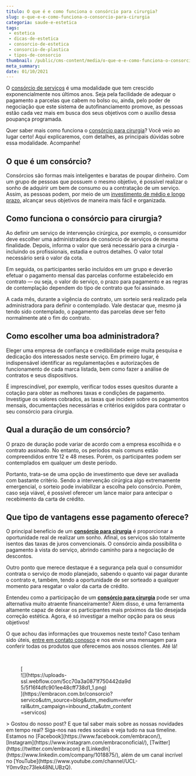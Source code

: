 ```yaml
---
titulo: O que é e como funciona o consórcio para cirurgia?
slug: o-que-e-e-como-funciona-o-consorcio-para-cirurgia
categoria: saude-e-estetica
tags:
 - estetica
 - dicas-de-estetica
 - consorcio-de-estetica
 - consorcio-de-plastica
 - tipos-de-consorcio
thumbnail: /public/cms-content/media/o-que-e-e-como-funciona-o-consorcio-para-cirurgia.jpeg
meta_summary: 
date: 01/10/2021
---
```

O [consórcio de serviços](https://www.embracon.com.br/consorcio-servicos) é uma modalidade que tem crescido exponencialmente nos últimos anos. Seja pela facilidade de adequar o pagamento a parcelas que cabem no bolso ou, ainda, pelo poder de negociação que este sistema de autofinanciamento promove, as pessoas estão cada vez mais em busca dos seus objetivos com o auxílio dessa poupança programada.

Quer saber mais como funciona o [consórcio para cirurgia](https://www.embracon.com.br/consorcio-servicos)? Você veio ao lugar certo! Aqui explicaremos, com detalhes, as principais dúvidas sobre essa modalidade. Acompanhe!

O que é um consórcio?
---------------------

Consórcios são formas mais inteligentes e baratas de poupar dinheiro. Com um grupo de pessoas que possuem o mesmo objetivo, é possível realizar o sonho de adquirir um bem de consumo ou a contratação de um serviço. Assim, as pessoas podem, por meio de um [investimento de médio e longo prazo](https://www.embracon.com.br/blog/8-motivos-que-comprovam-que-consorcio-e-investimento), alcançar seus objetivos de maneira mais fácil e organizada.

Como funciona o consórcio para cirurgia?
----------------------------------------

Ao definir um serviço de intervenção cirúrgica, por exemplo, o consumidor deve escolher uma administradora de consórcio de serviços de mesma finalidade. Depois, informa o valor que será necessário para a cirurgia - incluindo os profissionais, estadia e outros detalhes. O valor total necessário será o valor da cota.

Em seguida, os participantes serão incluídos em um grupo e deverão efetuar o pagamento mensal das parcelas conforme estabelecido em contrato — ou seja, o valor do serviço, o prazo para pagamento e as regras de contemplação dependem do tipo de contrato que foi assinado.

A cada mês, durante a vigência do contrato, um sorteio será realizado pela administradora para definir o contemplado. Vale destacar que, mesmo já tendo sido contemplado, o pagamento das parcelas deve ser feito normalmente até o fim do contrato.

Como escolher uma boa administradora?
-------------------------------------

Eleger uma empresa de confiança e credibilidade exige muita pesquisa e dedicação dos interessados neste serviço. Em primeiro lugar, é indispensável identificar as regulamentações e autorizações de funcionamento de cada marca listada, bem como fazer a análise de contratos e seus dispositivos.

É imprescindível, por exemplo, verificar todos esses quesitos durante a cotação para obter as melhores taxas e condições de pagamento. Investigue os valores cobrados, as taxas que incidem sobre os pagamentos mensais, documentações necessárias e critérios exigidos para contratar o seu consórcio para cirurgia.

Qual a duração de um consórcio?
-------------------------------

O prazo de duração pode variar de acordo com a empresa escolhida e o contrato assinado. No entanto, os períodos mais comuns estão compreendidos entre 12 e 48 meses. Porém, os participantes podem ser contemplados em qualquer um deste período.

Portanto, trata-se de uma opção de investimento que deve ser avaliada com bastante critério. Sendo a intervenção cirúrgica algo extremamente emergencial, o sorteio pode inviabilizar a escolha pelo consórcio. Porém, caso seja viável, é possível oferecer um lance maior para antecipar o recebimento da carta de crédito.

Que tipo de vantagens esse pagamento oferece?
---------------------------------------------

O principal benefício de um [**consórcio para cirurgia**](https://www.embracon.com.br/consorcio-servicos) é proporcionar a oportunidade real de realizar um sonho. Afinal, os serviços são totalmente isentos das taxas de juros convencionais. O consórcio ainda possibilita o pagamento à vista do serviço, abrindo caminho para a negociação de descontos.

Outro ponto que merece destaque é a segurança pela qual o consumidor contrata o serviço de modo planejado, sabendo o quanto vai pagar durante o contrato e, também, tendo a oportunidade de ser sorteado a qualquer momento para resgatar o valor da carta de crédito.

Entendeu como a participação de um [**consórcio para cirurgia**](https://www.embracon.com.br/consorcio-servicos) pode ser uma alternativa muito atraente financeiramente? Além disso, é uma ferramenta altamente capaz de deixar os participantes mais próximos da tão desejada correção estética. Agora, é só investigar a melhor opção para os seus objetivos!

O que achou das informações que trouxemos neste texto? Caso tenham sido úteis, [entre em ](http://www.embracon.com.br/)[contato conosco](https://www.embracon.com.br/) e nos envie uma mensagem para conferir todas os produtos que oferecemos aos nossos clientes. Até lá!

‍

<figure class="w-richtext-figure-type-image w-richtext-align-center" style="max-width:310px">[<div>![](https://uploads-ssl.webflow.com/5cc70a3a0871f750442da9d5/5f16f4dfc901ee48cff738d1_1.png)</div>](https://embracon.com.br/consorcio?servico&utm_source=blog&utm_medium=referral&utm_campaign=inbound_cta&utm_content=servicos)</figure>> Gostou do nosso post? E que tal saber mais sobre as nossas novidades em tempo real? Siga-nos nas redes sociais e veja tudo na sua timeline. Estamos no [Facebook](https://www.facebook.com/embracon/), [Instagram](https://www.instagram.com/embraconoficial/), [Twitter](https://twitter.com/embracon) e [LinkedIn](https://www.linkedin.com/company/1018875/), além de um canal incrível no [YouTube](https://www.youtube.com/channel/UCL-Y0mv9zc73Iek48NLUBzQ).

‍
